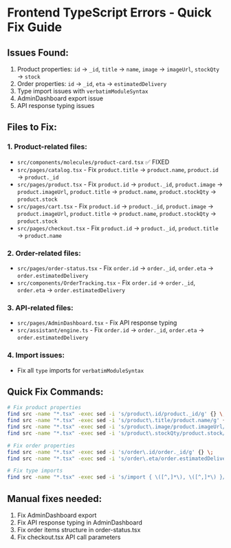# Frontend TypeScript Errors - Quick Fix Guide

## Issues Found:
1. Product properties: `id` → `_id`, `title` → `name`, `image` → `imageUrl`, `stockQty` → `stock`
2. Order properties: `id` → `_id`, `eta` → `estimatedDelivery`
3. Type import issues with `verbatimModuleSyntax`
4. AdminDashboard export issue
5. API response typing issues

## Files to Fix:

### 1. Product-related files:
- `src/components/molecules/product-card.tsx` ✅ FIXED
- `src/pages/catalog.tsx` - Fix `product.title` → `product.name`, `product.id` → `product._id`
- `src/pages/product.tsx` - Fix `product.id` → `product._id`, `product.image` → `product.imageUrl`, `product.title` → `product.name`, `product.stockQty` → `product.stock`
- `src/pages/cart.tsx` - Fix `product.id` → `product._id`, `product.image` → `product.imageUrl`, `product.title` → `product.name`, `product.stockQty` → `product.stock`
- `src/pages/checkout.tsx` - Fix `product.id` → `product._id`, `product.title` → `product.name`

### 2. Order-related files:
- `src/pages/order-status.tsx` - Fix `order.id` → `order._id`, `order.eta` → `order.estimatedDelivery`
- `src/components/OrderTracking.tsx` - Fix `order.id` → `order._id`, `order.eta` → `order.estimatedDelivery`

### 3. API-related files:
- `src/pages/AdminDashboard.tsx` - Fix API response typing
- `src/assistant/engine.ts` - Fix `order.id` → `order._id`, `order.eta` → `order.estimatedDelivery`

### 4. Import issues:
- Fix all `type` imports for `verbatimModuleSyntax`

## Quick Fix Commands:

```bash
# Fix product properties
find src -name "*.tsx" -exec sed -i 's/product\.id/product._id/g' {} \;
find src -name "*.tsx" -exec sed -i 's/product\.title/product.name/g' {} \;
find src -name "*.tsx" -exec sed -i 's/product\.image/product.imageUrl/g' {} \;
find src -name "*.tsx" -exec sed -i 's/product\.stockQty/product.stock/g' {} \;

# Fix order properties
find src -name "*.tsx" -exec sed -i 's/order\.id/order._id/g' {} \;
find src -name "*.tsx" -exec sed -i 's/order\.eta/order.estimatedDelivery/g' {} \;

# Fix type imports
find src -name "*.tsx" -exec sed -i 's/import { \([^,]*\), \([^,]*\) }/import { \1, type \2 }/g' {} \;
```

## Manual fixes needed:
1. Fix AdminDashboard export
2. Fix API response typing in AdminDashboard
3. Fix order items structure in order-status.tsx
4. Fix checkout.tsx API call parameters
